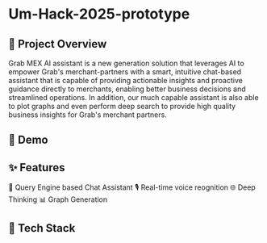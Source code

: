 # Um-Hack-2025-prototype

## 🚀 Project Overview
Grab MEX AI assistant is a new generation solution that leverages AI to empower Grab's merchant-partners with a smart, intuitive chat-based assistant that is capable of providing actionable insights and proactive guidance directly to merchants, enabling better business decisions and streamlined operations. In addition, our much capable assistant is also able to plot graphs and even perform deep search to provide high quality business insights for Grab's merchant partners. 

## 🎥 Demo

## ✨ Features
🤖 Query Engine based Chat Assistant
🎙️ Real-time voice reognition
🌐 Deep Thinking
📊 Graph Generation

## 🧰 Tech Stack